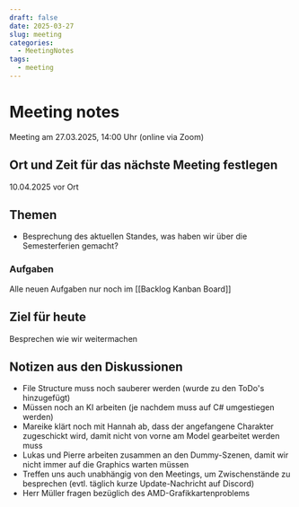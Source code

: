 ```yaml
---
draft: false
date: 2025-03-27
slug: meeting
categories:
  - MeetingNotes
tags:
  - meeting
---
```



# Meeting notes

Meeting am 27.03.2025, 14:00 Uhr (online via Zoom)


## Ort und Zeit für das nächste Meeting festlegen

10.04.2025 vor Ort

## Themen
- Besprechung des aktuellen Standes, was haben wir über die Semesterferien gemacht?

### Aufgaben
Alle neuen Aufgaben nur noch im [[Backlog Kanban Board]]

## Ziel für heute
Besprechen wie wir weitermachen

## Notizen aus den Diskussionen
- File Structure muss noch sauberer werden (wurde zu den ToDo's hinzugefügt)
- Müssen noch an KI arbeiten (je nachdem muss auf C# umgestiegen werden)
- Mareike klärt noch mit Hannah ab, dass der angefangene Charakter zugeschickt wird, damit nicht von vorne am Model gearbeitet werden muss
- Lukas und Pierre arbeiten zusammen an den Dummy-Szenen, damit wir nicht immer auf die Graphics warten müssen
- Treffen uns auch unabhängig von den Meetings, um Zwischenstände zu besprechen (evtl. täglich kurze Update-Nachricht auf Discord)
- Herr Müller fragen bezüglich des AMD-Grafikkartenproblems







